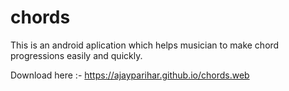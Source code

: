 # chords

This is an android aplication which helps musician to make chord progressions easily and quickly.

Download here :- https://ajayparihar.github.io/chords.web
